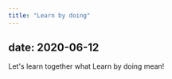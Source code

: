```yaml
---
title: "Learn by doing"
---
```

date: 2020-06-12
---

Let's learn together what Learn by doing mean!
